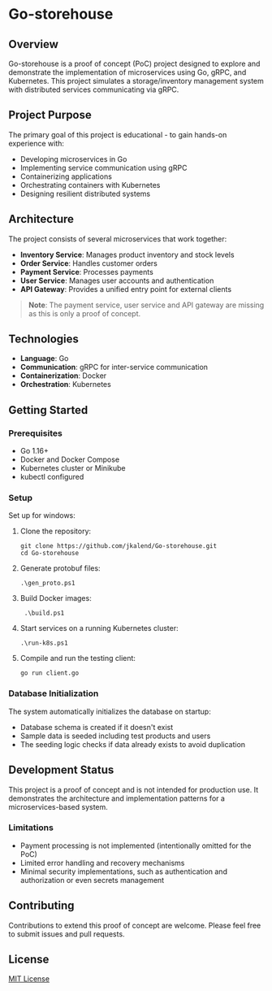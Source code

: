 # Go-storehouse

## Overview
Go-storehouse is a proof of concept (PoC) project designed to explore and demonstrate the implementation of microservices using Go, gRPC, and Kubernetes. This project simulates a storage/inventory management system with distributed services communicating via gRPC.

## Project Purpose
The primary goal of this project is educational - to gain hands-on experience with:
- Developing microservices in Go
- Implementing service communication using gRPC
- Containerizing applications
- Orchestrating containers with Kubernetes
- Designing resilient distributed systems

## Architecture
The project consists of several microservices that work together:
- **Inventory Service**: Manages product inventory and stock levels
- **Order Service**: Handles customer orders
- **Payment Service**: Processes payments
- **User Service**: Manages user accounts and authentication
- **API Gateway**: Provides a unified entry point for external clients

> **Note**: The payment service, user service and API gateway are missing as this is only a proof of concept.

## Technologies
- **Language**: Go
- **Communication**: gRPC for inter-service communication
- **Containerization**: Docker
- **Orchestration**: Kubernetes

## Getting Started

### Prerequisites
- Go 1.16+
- Docker and Docker Compose
- Kubernetes cluster or Minikube
- kubectl configured

### Setup
Set up for windows:

1. Clone the repository:
   ```
   git clone https://github.com/jkalend/Go-storehouse.git
   cd Go-storehouse
   ```

2. Generate protobuf files:
   ```
   .\gen_proto.ps1
   ```
   
3. Build Docker images:
   ```
    .\build.ps1
    ```
   
4. Start services on a running Kubernetes cluster:
   ```
   .\run-k8s.ps1
   ```

5. Compile and run the testing client:
   ```
   go run client.go
   ```

### Database Initialization
The system automatically initializes the database on startup:
- Database schema is created if it doesn't exist
- Sample data is seeded including test products and users
- The seeding logic checks if data already exists to avoid duplication

## Development Status
This project is a proof of concept and is not intended for production use. It demonstrates the architecture and implementation patterns for a microservices-based system.

### Limitations
- Payment processing is not implemented (intentionally omitted for the PoC)
- Limited error handling and recovery mechanisms
- Minimal security implementations, such as authentication and authorization or even secrets management

## Contributing
Contributions to extend this proof of concept are welcome. Please feel free to submit issues and pull requests.

## License
[MIT License](LICENSE)

